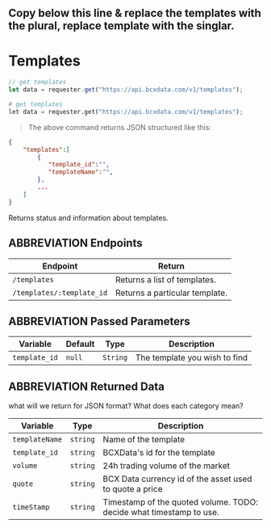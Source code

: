 Copy below this line & replace the templates with the plural, replace template with the singlar.
---

# Templates

```javascript
// get templates 
let data = requester.get("https://api.bcxdata.com/v1/templates");

```

```python
# get templates 
let data = requester.get("https://api.bcxdata.com/v1/templates");

```

> The above command returns JSON structured like this:

```json
{
    "templates":[
        {
           "template_id":"",
           "templateName":"",
        },
        ...
    ]
}
```

Returns status and information about templates.

## ABBREVIATION Endpoints

Endpoint | Return
----- | ------
`/templates` | Returns a list of templates.
`/templates/:template_id` | Returns a particular template.


## ABBREVIATION Passed Parameters

Variable | Default | Type | Description
-------- | ------- | ---- | -----------
`template_id` | `null` | `String` | The template you wish to find


## ABBREVIATION Returned Data

what will we return for JSON format? What does each category mean?

Variable | Type | Description
--------- | --- | ---------
`templateName` | `string` | Name of the template
`template_id` | `string` | BCXData's id for the template
`volume` | `string` | 24h trading volume of the market
`quote` | `string` | BCX Data currency id of the asset used to quote a price
`timeStamp` | `string` | Timestamp of the quoted volume. TODO: decide what timestamp to use.